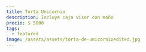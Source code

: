 ```yaml
---
title: Torta Unicornio
description: Incluye caja visor con moño
precio: $ 5000
tags:
  - featured
image: /assets/assets/torta-de-unicornioedited.jpg
---
```

